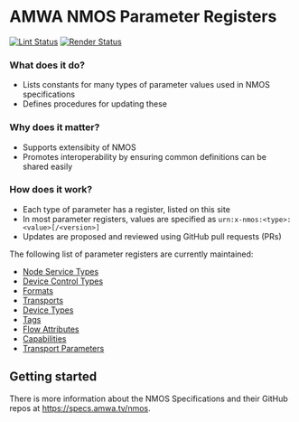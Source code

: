 # AMWA NMOS Parameter Registers

[![Lint Status](https://github.com/AMWA-TV/nmos-parameter-registers/workflows/Lint/badge.svg)](https://github.com/AMWA-TV/nmos-parameter-registers/actions?query=workflow%3ALint)
[![Render Status](https://github.com/AMWA-TV/nmos-parameter-registers/workflows/Render/badge.svg)](https://github.com/AMWA-TV/nmos-parameter-registers/actions?query=workflow%3ARender)

<!-- INTRO-START -->

### What does it do?

- Lists constants for many types of parameter values used in NMOS specifications
- Defines procedures for updating these

### Why does it matter?

- Supports extensibity of NMOS 
- Promotes interoperability by ensuring common definitions can be shared easily

### How does it work?

- Each type of parameter has a register, listed on this site
- In most parameter registers, values are specified as ``urn:x-nmos:<type>:<value>[/<version>]``
- Updates are proposed and reviewed using GitHub pull requests (PRs)

<!-- INTRO-END -->

The following list of parameter registers are currently maintained:

- [Node Service Types](./node-service-types/)
- [Device Control Types](./device-control-types/)	
- [Formats](./formats/)
- [Transports](./transports/)
- [Device Types](./device-types/)
- [Tags](./tags/)
- [Flow Attributes](./flow-attributes/)
- [Capabilities](./capabilities/)
- [Transport Parameters](./ext-transport-parameters/)

## Getting started

There is more information about the NMOS Specifications and their GitHub repos at <https://specs.amwa.tv/nmos>.
